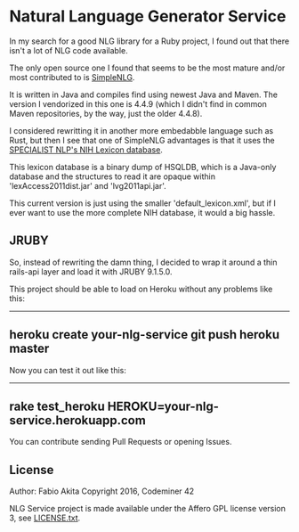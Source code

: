# Natural Language Generator Service

In my search for a good NLG library for a Ruby project, I found out that there isn't a lot of NLG code available.

The only open source one I found that seems to be the most mature and/or most contributed to is [SimpleNLG](https://github.com/simplenlg/simplenlg).

It is written in Java and compiles find using newest Java and Maven. The version I vendorized in this one is 4.4.9 (which I didn't find in common Maven repositories, by the way, just the older 4.4.8).

I considered rewritting it in another more embedabble language such as Rust, but then I see that one of SimpleNLG advantages is that it uses the [SPECIALIST NLP's NIH Lexicon database](https://www.ncbi.nlm.nih.gov/books/NBK9680/).

This lexicon database is a binary dump of HSQLDB, which is a Java-only database and the structures to read it are opaque within 'lexAccess2011dist.jar' and 'lvg2011api.jar'.

This current version is just using the smaller 'default_lexicon.xml', but if I ever want to use the more complete NIH database, it would a big hassle.

## JRUBY

So, instead of rewriting the damn thing, I decided to wrap it around a thin rails-api layer and load it with JRUBY 9.1.5.0.

This project should be able to load on Heroku without any problems like this:

---
heroku create your-nlg-service
git push heroku master
---

Now you can test it out like this:

---
rake test_heroku HEROKU=your-nlg-service.herokuapp.com
---

You can contribute sending Pull Requests or opening Issues.

## License

Author: Fabio Akita
Copyright 2016, Codeminer 42

NLG Service project is made available under the Affero GPL license version 3, see [LICENSE.txt](LICENCE.txt).
